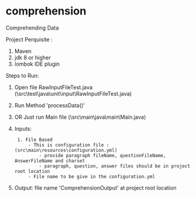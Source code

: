 # comprehension
Comprehending Data

Project Perquisite :
1. Maven
2. jdk 8  or higher
3. lombok IDE plugin

Steps to Run:
1. Open file RawInputFileTest.java (\src\test\java\unit\input\RawInputFileTest.java)
2. Run Method 'processData()'
3. OR Just run Main file (\src\main\java\main\Main.java)
3. Inputs:
        
        1. File Based
            - This is configuration file : (src\main\resources\configuration.yml)
                - provide paragraph fileName, questionFileName, AnswerFileName and charset
                - paragraph, question, answer files should be in project root location  
            - File name to be give in the configuration.yml
        
4. Output: file name 'ComprehensionOutput' at project root location